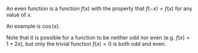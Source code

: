 An even function is a  function $f(x)$ with the property that $f(-x)=f(x)$ for any value of $x$.

An example is $\cos(x)$.

Note that it is possible for a function to be neither odd nor even (e.g. $f(x)=1+2x$), but only the trivial function $f(x)=0$ is both odd and even.

